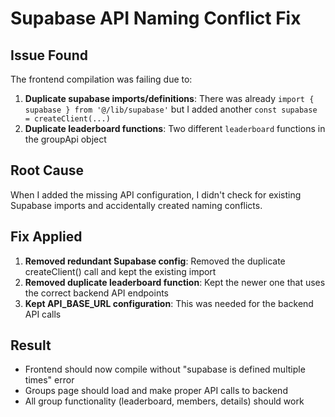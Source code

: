 # Supabase API Naming Conflict Fix

## Issue Found
The frontend compilation was failing due to:
1. **Duplicate supabase imports/definitions**: There was already `import { supabase } from '@/lib/supabase'` but I added another `const supabase = createClient(...)` 
2. **Duplicate leaderboard functions**: Two different `leaderboard` functions in the groupApi object

## Root Cause
When I added the missing API configuration, I didn't check for existing Supabase imports and accidentally created naming conflicts.

## Fix Applied
1. **Removed redundant Supabase config**: Removed the duplicate createClient() call and kept the existing import
2. **Removed duplicate leaderboard function**: Kept the newer one that uses the correct backend API endpoints
3. **Kept API_BASE_URL configuration**: This was needed for the backend API calls

## Result
- Frontend should now compile without "supabase is defined multiple times" error
- Groups page should load and make proper API calls to backend
- All group functionality (leaderboard, members, details) should work